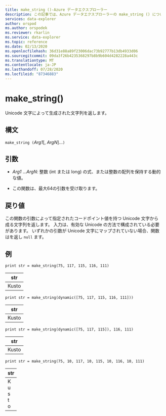 ```yaml
---
title: make_string ()-Azure データエクスプローラー
description: この記事では、Azure データエクスプローラーの make_string () について説明します。
services: data-explorer
author: orspod
ms.author: orspodek
ms.reviewer: rkarlin
ms.service: data-explorer
ms.topic: reference
ms.date: 02/13/2020
ms.openlocfilehash: 36d31e88a89f23006dac73b92777b13db4933d06
ms.sourcegitcommit: 09da3f26b4235368297b8b9b604d4282228a443c
ms.translationtype: MT
ms.contentlocale: ja-JP
ms.lasthandoff: 07/28/2020
ms.locfileid: "87346883"
---
```

# <a name="make_string"></a>make_string()

Unicode 文字によって生成された文字列を返します。
    
## <a name="syntax"></a>構文

`make_string (`*Arg1*[, *ArgN*]...`)`

## <a name="arguments"></a>引数

* *Arg1* ...*ArgN*: 整数 (int または long) の式、または整数の配列を保持する動的な値。

* この関数は、最大64の引数を受け取ります。

## <a name="returns"></a>戻り値

この関数の引数によって指定されたコードポイント値を持つ Unicode 文字から成る文字列を返します。 入力は、有効な Unicode の方法で構成されている必要があります。
いずれかの引数が Unicode 文字にマップされていない場合、関数はを返し `null` ます。

## <a name="examples"></a>例

```kusto
print str = make_string(75, 117, 115, 116, 111)
```

|str|
|---|
|Kusto|

```kusto
print str = make_string(dynamic([75, 117, 115, 116, 111]))
```

|str|
|---|
|Kusto|

```kusto
print str = make_string(dynamic([75, 117, 115]), 116, 111)
```

|str|
|---|
|Kusto|

```kusto
print str = make_string(75, 10, 117, 10, 115, 10, 116, 10, 111)
```

|str|
|---|
|K<br>u<br>s<br>t<br>o|
